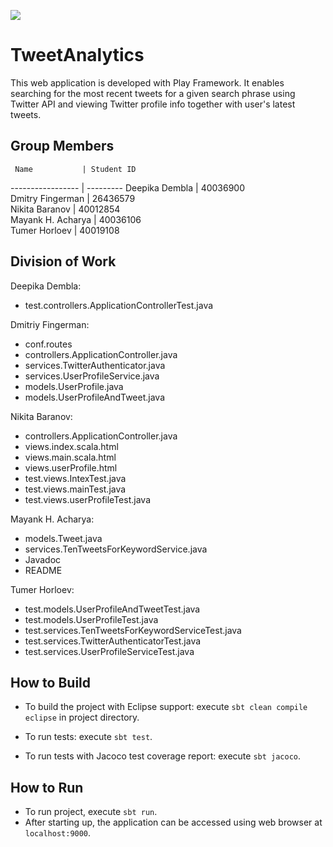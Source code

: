 [<img src="https://img.shields.io/travis/playframework/play-java-starter-example.svg"/>](https://travis-ci.org/playframework/play-java-starter-example)

# TweetAnalytics

This web application is developed with Play Framework.
It enables searching for the most recent tweets for a given search phrase using Twitter API and viewing Twitter profile info together with user's latest tweets.

## Group Members

     Name           | Student ID
----------------- | ---------
Deepika Dembla    | 40036900    
Dmitry Fingerman  | 26436579    
Nikita Baranov    | 40012854    
Mayank H. Acharya | 40036106    
Tumer Horloev     | 40019108   


## Division of Work

Deepika Dembla: 

* test.controllers.ApplicationControllerTest.java

Dmitriy Fingerman: 

* conf.routes
* controllers.ApplicationController.java
* services.TwitterAuthenticator.java
* services.UserProfileService.java
* models.UserProfile.java
* models.UserProfileAndTweet.java

Nikita Baranov:
	
* controllers.ApplicationController.java
* views.index.scala.html
* views.main.scala.html
* views.userProfile.html
* test.views.IntexTest.java
* test.views.mainTest.java
* test.views.userProfileTest.java

Mayank H. Acharya:

* models.Tweet.java
* services.TenTweetsForKeywordService.java
* Javadoc
* README
	
Tumer Horloev:

* test.models.UserProfileAndTweetTest.java
* test.models.UserProfileTest.java
* test.services.TenTweetsForKeywordServiceTest.java
* test.services.TwitterAuthenticatorTest.java
* test.services.UserProfileServiceTest.java

## How to Build
* To build the project with Eclipse support:
  execute `sbt clean compile eclipse` in project directory.
   
* To run tests:
  execute `sbt test`.

* To run tests with Jacoco test coverage report:
  execute `sbt jacoco`.

## How to Run
* To run project, execute `sbt run`.
* After starting up, the application can be accessed using web browser at `localhost:9000`. 
